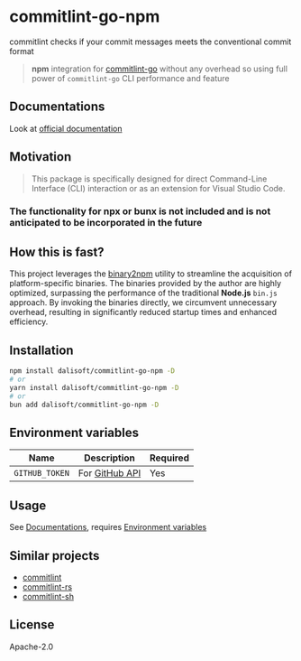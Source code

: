 # commitlint-go-npm

commitlint checks if your commit messages meets the conventional commit format

> **npm** integration for [commitlint-go](https://github.com/conventionalcommit/commitlint) without any overhead so using full power of `commitlint-go` CLI performance and feature

## Documentations

Look at [official documentation](https://github.com/conventionalcommit/commitlint)

## Motivation

> This package is specifically designed for direct Command-Line Interface (CLI) interaction or as an extension for Visual Studio Code.

### The functionality for npx or bunx is not included and is not anticipated to be incorporated in the future

## How this is fast?

This project leverages the [binary2npm](https://github.com/dalisoft/binary2npm) utility to streamline the acquisition of platform-specific binaries. The binaries provided by the author are highly optimized, surpassing the performance of the traditional **Node.js** `bin.js` approach. By invoking the binaries directly, we circumvent unnecessary overhead, resulting in significantly reduced startup times and enhanced efficiency.

## Installation

```sh
npm install dalisoft/commitlint-go-npm -D
# or
yarn install dalisoft/commitlint-go-npm -D
# or
bun add dalisoft/commitlint-go-npm -D
```

## Environment variables

| Name           | Description                                                                                     | Required |
| -------------- | ----------------------------------------------------------------------------------------------- | -------- |
| `GITHUB_TOKEN` | For [GitHub API](https://docs.github.com/rest/overview/resources-in-the-rest-api#rate-limiting) | Yes      |

## Usage

See [Documentations](#documentations), requires [Environment variables](#environment-variables)

## Similar projects

- [commitlint](https://commitlint.js.org)
- [commitlint-rs](https://github.com/KeisukeYamashita/commitlint-rs)
- [commitlint-sh](https://github.com/dalisoft/commitlint-sh)

## License

Apache-2.0
